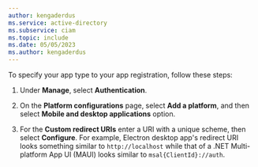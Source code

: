 ```yaml
---
author: kengaderdus
ms.service: active-directory
ms.subservice: ciam
ms.topic: include
ms.date: 05/05/2023
ms.author: kengaderdus
---
```

To specify your app type to your app registration, follow these steps: 

1. Under **Manage**, select **Authentication**.

1. On the **Platform configurations** page, select **Add a platform**, and then select **Mobile and desktop applications** option.

1. For the **Custom redirect URIs** enter a URI with a unique scheme, then select **Configure**. For example, Electron desktop app's redirect URI looks something similar to `http://localhost` while that of a .NET Multi-platform App UI (MAUI) looks similar to `msal{ClientId}://auth`.  